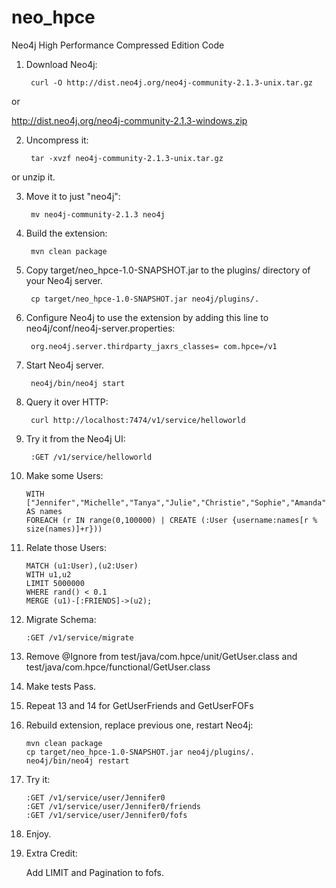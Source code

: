neo_hpce
========

Neo4j High Performance Compressed Edition Code

1. Download Neo4j:

        curl -O http://dist.neo4j.org/neo4j-community-2.1.3-unix.tar.gz
or

http://dist.neo4j.org/neo4j-community-2.1.3-windows.zip

2. Uncompress it:


        tar -xvzf neo4j-community-2.1.3-unix.tar.gz

or unzip it.

        
3. Move it to just "neo4j":
        
        mv neo4j-community-2.1.3 neo4j
        
4. Build the extension:

        mvn clean package

5. Copy target/neo_hpce-1.0-SNAPSHOT.jar to the plugins/ directory of your Neo4j server.

        cp target/neo_hpce-1.0-SNAPSHOT.jar neo4j/plugins/.

6. Configure Neo4j to use the extension by adding this line to neo4j/conf/neo4j-server.properties:

        org.neo4j.server.thirdparty_jaxrs_classes= com.hpce=/v1

7. Start Neo4j server.

        neo4j/bin/neo4j start

8. Query it over HTTP:

        curl http://localhost:7474/v1/service/helloworld

9. Try it from the Neo4j UI:

        :GET /v1/service/helloworld
        
        
10. Make some Users:
        
        WITH ["Jennifer","Michelle","Tanya","Julie","Christie","Sophie","Amanda","Khloe","Sarah","Kaylee"] AS names 
        FOREACH (r IN range(0,100000) | CREATE (:User {username:names[r % size(names)]+r}))
        
11. Relate those Users:
        
        MATCH (u1:User),(u2:User)
        WITH u1,u2
        LIMIT 5000000
        WHERE rand() < 0.1
        MERGE (u1)-[:FRIENDS]->(u2);        

12. Migrate Schema:
        
        :GET /v1/service/migrate        
        
13. Remove @Ignore from test/java/com.hpce/unit/GetUser.class and test/java/com.hpce/functional/GetUser.class       

14. Make tests Pass.

15. Repeat 13 and 14 for GetUserFriends and GetUserFOFs

16. Rebuild extension, replace previous one, restart Neo4j:

        mvn clean package
        cp target/neo_hpce-1.0-SNAPSHOT.jar neo4j/plugins/.
        neo4j/bin/neo4j restart

17. Try it:
        
        :GET /v1/service/user/Jennifer0
        :GET /v1/service/user/Jennifer0/friends
        :GET /v1/service/user/Jennifer0/fofs
        
18. Enjoy.        

19. Extra Credit:

    Add LIMIT and Pagination to fofs.